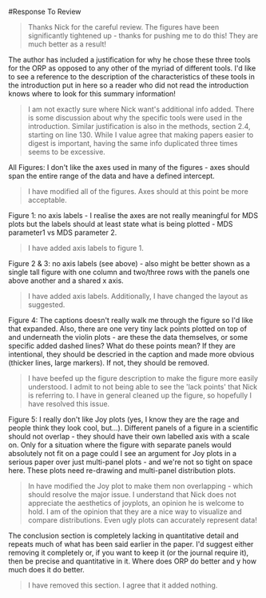 #Response To Review

> Thanks Nick for the careful review. The figures have been significantly tightened up - thanks for pushing me to do this! They are much better as a result!

The author has included a justification for why he chose these three tools for the ORP as opposed to any other of the myriad of different tools. I'd like to see a reference to the description of the characteristics of these tools in the introduction put in here so a reader who did not read the introduction knows where to look for this summary information!

> I am not exactly sure where Nick want's additional info added. There is some discussion about why the specific tools were used in the introduction. Similar justification is also in the methods, section 2.4, starting on line 130. While I value agree that making papers easier to digest is important, having the same info duplicated three times seems to be excessive.

All Figures: I don't like the axes used in many of the figures - axes should span the entire range of the data and have a defined intercept.

> I have modified all of the figures. Axes should at this point be more acceptable.

Figure 1: no axis labels - I realise the axes are not really meaningful for MDS plots but the labels should at least state what is being plotted - MDS parameter1 vs MDS parameter 2.

> I have added axis labels to figure 1.

Figure 2 & 3: no axis labels (see above) - also might be better shown as a single tall figure with one column and two/three rows with the panels one above another and a shared x axis.

> I have added axis labels. Additionally, I have changed the layout as suggested.

Figure 4: The captions doesn't really walk me through the figure so I'd like that expanded. Also, there are one very tiny lack points plotted on top of and underneath the violin plots - are these the data themselves, or some specific added dashed lines? What do these points mean? If they are intentional, they should be descried in the caption and made more obvious (thicker lines, large markers). If not, they should be removed.

> I have beefed up the figure description to make the figure more easily understood. I admit to not being able to see the 'lack points' that Nick is referring to. I have in general cleaned up the figure, so hopefully I have resolved this issue.  

Figure 5: I really don't like Joy plots (yes, I know they are the rage and people think they look cool, but...). Different panels of a figure in a scientific should not overlap - they should have their own labelled axis with a scale on. Only for a situation where the figure with separate panels would absolutely not fit on a page could I see an argument for Joy plots in a serious paper over just multi-panel plots - and we're not so tight on space here. These plots need re-drawing and multi-panel distribution plots.

> In have modified the Joy plot to make them non overlapping - which should resolve the major issue. I understand that Nick does not appreciate the aesthetics of joyplots, an opinion he is welcome to hold. I am of the opinion that they are a nice way to visualize and compare distributions. Even ugly plots can accurately represent data!

 The conclusion section is completely lacking in quantitative detail and repeats much of what has been said earlier in the paper. I'd suggest either removing it completely or, if you want to keep it (or the journal require it), then be precise and quantitative in it. Where does ORP do better and y how much does it do better.

 > I have removed this section. I agree that it added nothing.
